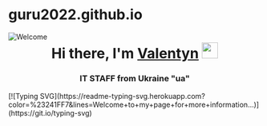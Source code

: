 # guru2022.github.io
<img src="https://c.tenor.com/ePiCFa5wBIYAAAAC/welcome-youre-welcome.gif" align="left" alt="Welcome">
<h1 align="center">Hi there, I'm <a href="https://guru2022.github.io/" target="_blank">Valentyn</a> 
<img src="https://github.com/blackcater/blackcater/raw/main/images/Hi.gif" height="32"/></h1>
<h3 align="center">IT STAFF from Ukraine "ua"</h3>
[![Typing SVG](https://readme-typing-svg.herokuapp.com?color=%23241FF7&lines=Welcome+to+my+page+for+more+information...)](https://git.io/typing-svg)
